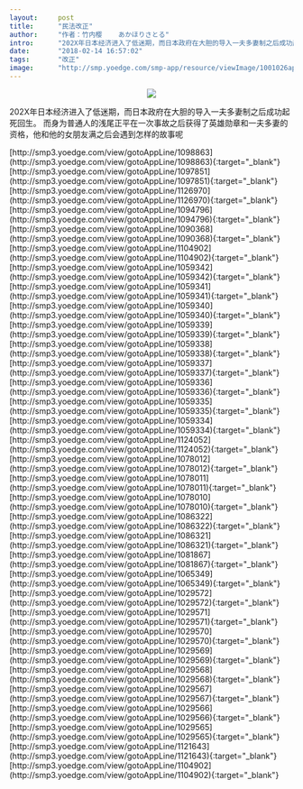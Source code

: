 ```yaml
---
layout:     post
title:      "民法改正"
author:     "作者：竹内樱    あかほりさとる"
intro:      "202X年日本经济进入了低迷期，而日本政府在大胆的导入一夫多妻制之后成功起死回生。 而身为普通人的浅尾正平在一次事故之后获得了英雄勋章和一夫多妻的资格，他和他的女朋友满之后会遇到怎样的故事呢"
date:       "2018-02-14 16:57:02"
tags:       "改正"
image:      "http://smp.yoedge.com/smp-app/resource/viewImage/1001026appline.png"
---
```

<div style="text-align: center">
<p><img src="http://smp.yoedge.com/smp-app/resource/viewImage/1001026appline.png"/></p>
</div>
<p class="post-meta">
<span>202X年日本经济进入了低迷期，而日本政府在大胆的导入一夫多妻制之后成功起死回生。 而身为普通人的浅尾正平在一次事故之后获得了英雄勋章和一夫多妻的资格，他和他的女朋友满之后会遇到怎样的故事呢</span>
</p>
[http://smp3.yoedge.com/view/gotoAppLine/1098863](http://smp3.yoedge.com/view/gotoAppLine/1098863){:target="_blank"}
[http://smp3.yoedge.com/view/gotoAppLine/1097851](http://smp3.yoedge.com/view/gotoAppLine/1097851){:target="_blank"}
[http://smp3.yoedge.com/view/gotoAppLine/1126970](http://smp3.yoedge.com/view/gotoAppLine/1126970){:target="_blank"}
[http://smp3.yoedge.com/view/gotoAppLine/1094796](http://smp3.yoedge.com/view/gotoAppLine/1094796){:target="_blank"}
[http://smp3.yoedge.com/view/gotoAppLine/1090368](http://smp3.yoedge.com/view/gotoAppLine/1090368){:target="_blank"}
[http://smp3.yoedge.com/view/gotoAppLine/1104902](http://smp3.yoedge.com/view/gotoAppLine/1104902){:target="_blank"}
[http://smp3.yoedge.com/view/gotoAppLine/1059342](http://smp3.yoedge.com/view/gotoAppLine/1059342){:target="_blank"}
[http://smp3.yoedge.com/view/gotoAppLine/1059341](http://smp3.yoedge.com/view/gotoAppLine/1059341){:target="_blank"}
[http://smp3.yoedge.com/view/gotoAppLine/1059340](http://smp3.yoedge.com/view/gotoAppLine/1059340){:target="_blank"}
[http://smp3.yoedge.com/view/gotoAppLine/1059339](http://smp3.yoedge.com/view/gotoAppLine/1059339){:target="_blank"}
[http://smp3.yoedge.com/view/gotoAppLine/1059338](http://smp3.yoedge.com/view/gotoAppLine/1059338){:target="_blank"}
[http://smp3.yoedge.com/view/gotoAppLine/1059337](http://smp3.yoedge.com/view/gotoAppLine/1059337){:target="_blank"}
[http://smp3.yoedge.com/view/gotoAppLine/1059336](http://smp3.yoedge.com/view/gotoAppLine/1059336){:target="_blank"}
[http://smp3.yoedge.com/view/gotoAppLine/1059335](http://smp3.yoedge.com/view/gotoAppLine/1059335){:target="_blank"}
[http://smp3.yoedge.com/view/gotoAppLine/1059334](http://smp3.yoedge.com/view/gotoAppLine/1059334){:target="_blank"}
[http://smp3.yoedge.com/view/gotoAppLine/1124052](http://smp3.yoedge.com/view/gotoAppLine/1124052){:target="_blank"}
[http://smp3.yoedge.com/view/gotoAppLine/1078012](http://smp3.yoedge.com/view/gotoAppLine/1078012){:target="_blank"}
[http://smp3.yoedge.com/view/gotoAppLine/1078011](http://smp3.yoedge.com/view/gotoAppLine/1078011){:target="_blank"}
[http://smp3.yoedge.com/view/gotoAppLine/1078010](http://smp3.yoedge.com/view/gotoAppLine/1078010){:target="_blank"}
[http://smp3.yoedge.com/view/gotoAppLine/1086322](http://smp3.yoedge.com/view/gotoAppLine/1086322){:target="_blank"}
[http://smp3.yoedge.com/view/gotoAppLine/1086321](http://smp3.yoedge.com/view/gotoAppLine/1086321){:target="_blank"}
[http://smp3.yoedge.com/view/gotoAppLine/1081867](http://smp3.yoedge.com/view/gotoAppLine/1081867){:target="_blank"}
[http://smp3.yoedge.com/view/gotoAppLine/1065349](http://smp3.yoedge.com/view/gotoAppLine/1065349){:target="_blank"}
[http://smp3.yoedge.com/view/gotoAppLine/1029572](http://smp3.yoedge.com/view/gotoAppLine/1029572){:target="_blank"}
[http://smp3.yoedge.com/view/gotoAppLine/1029571](http://smp3.yoedge.com/view/gotoAppLine/1029571){:target="_blank"}
[http://smp3.yoedge.com/view/gotoAppLine/1029570](http://smp3.yoedge.com/view/gotoAppLine/1029570){:target="_blank"}
[http://smp3.yoedge.com/view/gotoAppLine/1029569](http://smp3.yoedge.com/view/gotoAppLine/1029569){:target="_blank"}
[http://smp3.yoedge.com/view/gotoAppLine/1029568](http://smp3.yoedge.com/view/gotoAppLine/1029568){:target="_blank"}
[http://smp3.yoedge.com/view/gotoAppLine/1029567](http://smp3.yoedge.com/view/gotoAppLine/1029567){:target="_blank"}
[http://smp3.yoedge.com/view/gotoAppLine/1029566](http://smp3.yoedge.com/view/gotoAppLine/1029566){:target="_blank"}
[http://smp3.yoedge.com/view/gotoAppLine/1029565](http://smp3.yoedge.com/view/gotoAppLine/1029565){:target="_blank"}
[http://smp3.yoedge.com/view/gotoAppLine/1121643](http://smp3.yoedge.com/view/gotoAppLine/1121643){:target="_blank"}
[http://smp3.yoedge.com/view/gotoAppLine/1104902](http://smp3.yoedge.com/view/gotoAppLine/1104902){:target="_blank"}


